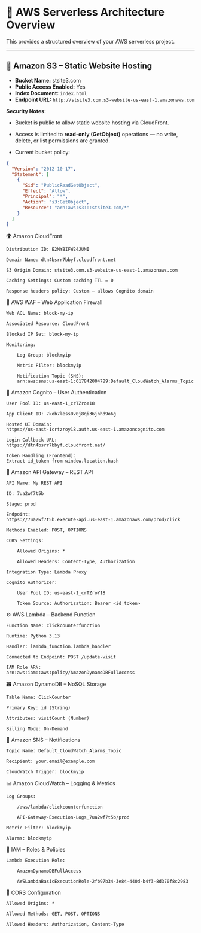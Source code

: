 # 🧩 AWS Serverless Architecture Overview

This provides a structured overview of your AWS serverless project.

---

## 📁 Amazon S3 – Static Website Hosting

- **Bucket Name:** stsite3.com  
- **Public Access Enabled:** Yes  
- **Index Document:** `index.html`  
- **Endpoint URL:** `http://stsite3.com.s3-website-us-east-1.amazonaws.com`

**Security Notes:**  
- Bucket is public to allow static website hosting via CloudFront.
- Access is limited to **read-only (GetObject)** operations — no write, delete, or list permissions are granted.

- Current bucket policy:

```json
{
  "Version": "2012-10-17",
  "Statement": [
    {
      "Sid": "PublicReadGetObject",
      "Effect": "Allow",
      "Principal": "*",
      "Action": "s3:GetObject",
      "Resource": "arn:aws:s3:::stsite3.com/*"
    }
  ]
}
```

🌍 Amazon CloudFront

    Distribution ID: E2MYBIFW24JUNI

    Domain Name: dtn4bsrr7bbyf.cloudfront.net

    S3 Origin Domain: stsite3.com.s3-website-us-east-1.amazonaws.com

    Caching Settings: Custom caching TTL = 0

    Response headers policy: Custom – allows Cognito domain

🔐 AWS WAF – Web Application Firewall

    Web ACL Name: block-my-ip

    Associated Resource: CloudFront

    Blocked IP Set: block-my-ip

    Monitoring:

        Log Group: blockmyip

        Metric Filter: blockmyip

        Notification Topic (SNS):
        arn:aws:sns:us-east-1:617842004789:Default_CloudWatch_Alarms_Topic

👤 Amazon Cognito – User Authentication

    User Pool ID: us-east-1_crTZroY18

    App Client ID: 7kob7less0v0j8qi36jnhd9o6g

    Hosted UI Domain:
    https://us-east-1crtzroy18.auth.us-east-1.amazoncognito.com

    Login Callback URL:
    https://dtn4bsrr7bbyf.cloudfront.net/

    Token Handling (Frontend):
    Extract id_token from window.location.hash

🚀 Amazon API Gateway – REST API

    API Name: My REST API

    ID: 7ua2wf7t5b

    Stage: prod

    Endpoint:
    https://7ua2wf7t5b.execute-api.us-east-1.amazonaws.com/prod/click

    Methods Enabled: POST, OPTIONS

    CORS Settings:

        Allowed Origins: *

        Allowed Headers: Content-Type, Authorization

    Integration Type: Lambda Proxy

    Cognito Authorizer:

        User Pool ID: us-east-1_crTZroY18

        Token Source: Authorization: Bearer <id_token>

⚙️ AWS Lambda – Backend Function

    Function Name: clickcounterfunction

    Runtime: Python 3.13

    Handler: lambda_function.lambda_handler

    Connected to Endpoint: POST /update-visit

    IAM Role ARN:
    arn:aws:iam::aws:policy/AmazonDynamoDBFullAccess

🗃️ Amazon DynamoDB – NoSQL Storage

    Table Name: ClickCounter

    Primary Key: id (String)

    Attributes: visitCount (Number)

    Billing Mode: On-Demand

📣 Amazon SNS – Notifications

    Topic Name: Default_CloudWatch_Alarms_Topic

    Recipient: your.email@example.com

    CloudWatch Trigger: blockmyip

📊 Amazon CloudWatch – Logging & Metrics

    Log Groups:

        /aws/lambda/clickcounterfunction

        API-Gateway-Execution-Logs_7ua2wf7t5b/prod

    Metric Filter: blockmyip

    Alarms: blockmyip

🔐 IAM – Roles & Policies

    Lambda Execution Role:

        AmazonDynamoDBFullAccess

        AWSLambdaBasicExecutionRole-2fb97b34-3e84-440d-b4f3-8d370f8c2983

🔁 CORS Configuration

    Allowed Origins: *

    Allowed Methods: GET, POST, OPTIONS

    Allowed Headers: Authorization, Content-Type


